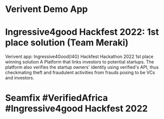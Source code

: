# Verivent Demo App 
# Ingressive4good Hackfest 2022: 1st place solution (Team Meraki)
Verivent app: Ingressive4Good(I4G) Hackfest Hackathon 2022 1st place winning solution
A Platform that links investors to potential startups. The platform also verifies the startup owners' identity using verified's API, thus checkmating theft and fraudulent activities from frauds posing to be VCs and investors.
# Seamfix #VerifiedAfrica #Ingressive4good Hackfest 2022

